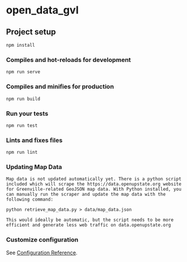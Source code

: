 # open_data_gvl

## Project setup
```
npm install
```

### Compiles and hot-reloads for development
```
npm run serve
```

### Compiles and minifies for production
```
npm run build
```

### Run your tests
```
npm run test
```

### Lints and fixes files
```
npm run lint
```



### Updating Map Data
```
Map data is not updated automatically yet. There is a python script included which will scrape the https://data.openupstate.org website
for Greenville-related GeoJSON map data. With Python installed, you can manually run the scraper and update the map data with the following command:

python retrieve_map_data.py > data/map_data.json

This would ideally be automatic, but the script needs to be more efficient and generate less web traffic on data.openupstate.org
```




### Customize configuration
See [Configuration Reference](https://cli.vuejs.org/config/).
